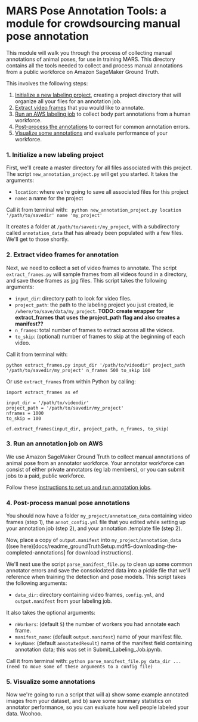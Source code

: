# MARS Pose Annotation Tools: a module for crowdsourcing manual pose annotation

This module will walk you through the process of collecting manual annotations of animal poses, for use in training MARS. This directory contains all the tools needed to collect and process manual annotations from a public workforce on Amazon SageMaker Ground Truth.

This involves the following steps:

1. [Initialize a new labeling project](#1-initialize-a-new-labeling-project), creating a project directory that will organize all your files for an annotation job.
2. [Extract video frames](#2-extract-video-frames-for-annotation) that you would like to annotate.
3. [Run an AWS labeling job](#3-run-an-annotation-job-on-aws) to collect body part annotations from a human workforce.
4. [Post-process the annotations](#4-post-process-manual-pose-annotations) to correct for common annotation errors.
5. [Visualize some annotations](#5-visualize-some-annotations) and evaluate performance of your workforce.

### 1. Initialize a new labeling project
First, we'll create a master directory for all files associated with this project. The script `new_annotation_project.py` will get you started. It takes the arguments:

* `location`: where we're going to save all associated files for this project
* `name`: a name for the project

Call it from terminal with:
``` python new_annotation_project.py location '/path/to/savedir' name 'my_project'```

It creates a folder at `/path/to/savedir/my_project`, with a subdirectory called `annotation_data` that has already been populated with a few files. We'll get to those shortly.

### 2. Extract video frames for annotation
Next, we need to collect a set of video frames to annotate. The script `extract_frames.py` will sample frames from all videos found in a directory, and save those frames as jpg files. This script takes the following arguments:

* `input_dir`: directory path to look for video files.
* `project_path`: the path to the labeling project you just created, ie `/where/to/save/data/my_project`. **TODO: create wrapper for extract_frames that uses the project_path flag and also creates a manifest??**
* `n_frames`: total number of frames to extract across all the videos.
* `to_skip`: (optional) number of frames to skip at the beginning of each video.

Call it from terminal with:
```
python extract_frames.py input_dir '/path/to/videodir' project_path '/path/to/savedir/my_project' n_frames 500 to_skip 100
```

Or use `extract_frames` from within Python by calling:
```
import extract_frames as ef

input_dir = '/path/to/videodir'
project_path = '/path/to/savedir/my_project'
nframes = 1000
to_skip = 100

ef.extract_frames(input_dir, project_path, n_frames, to_skip)
```
### 3. Run an annotation job on AWS
We use Amazon SageMaker Ground Truth to collect manual annotations of animal pose from an annotator workforce. Your annotator workforce can consist of either private annotators (eg lab members), or you can submit jobs to a paid, public workforce.

Follow these [instructions to set up and run annotation jobs](docs/readme_groundTruthSetup.md).

### 4. Post-process manual pose annotations
You should now have a folder `my_project/annotation_data` containing video frames (step 1), the `annot_config.yml` file that you edited while setting up your annotation job (step 2), and your annotation .template file (step 2).

Now, place a copy of `output.manifest` into `my_project/annotation_data` ((see here)[docs/readme_groundTruthSetup.md#5-downloading-the-completed-annotations] for download instructions).

We'll next use the script `parse_manifest_file.py` to clean up some common annotator errors and save the consolodated data into a pickle file that we'll reference when training the detection and pose models. This script takes the following arguments:

* `data_dir`: directory containing video frames, `config.yml`, and `output.manifest` from your labeling job.

It also takes the optional arguments:
* `nWorkers`: (default `5`) the number of workers you had annotate each frame.
* `manifest_name`: (default `output.manifest`) name of your manifest file.
* `keyName`: (default `annotatedResult`) name of the manifest field containing annotation data; this was set in Submit_Labeling_Job.ipynb.

Call it from terminal with:
```python parse_manifest_file.py data_dir ... (need to move some of these arguments to a config file)```


### 5. Visualize some annotations
Now we're going to run a script that will a) show some example annotated images from your dataset, and b) save some summary statistics on annotator performance, so you can evaluate how well people labeled your data. Woohoo.

